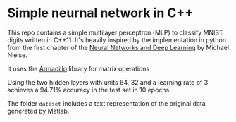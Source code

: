 
# Simple neurnal network in C++

This repo contains a simple multilayer perceptron (MLP) to classify MNIST digits
written in C++11. It's heavily inspired by the implementation in python from the
first chapter of the [Neural Networks and Deep
Learning](http://neuralnetworksanddeeplearning.com/) by  Michael Nielse.

It uses the [Armadillo](http://arma.sourceforge.net/) library for matrix
operations

Using the two hidden layers with units 64, 32 and a learning rate of 3 achieves
a 94.71% accuracy in the test set in 10 epochs.

The folder `dataset` includes a text representation of the original data
generated by Matlab.
